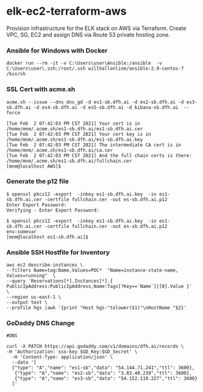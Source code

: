 # elk-ec2-terraform-aws
Provision infrastructure for the ELK stack on AWS via Terraform.
Create VPC, SG, EC2 and assign DNS via Route 53 private hosting zone. 

### Ansible for Windows with Docker 
```shell
docker run --rm -it -v C:\Users\user\Ansible:/ansible  -v C:\Users\user\.ssh:/root/.ssh willhallonline/ansible:2.9-centos-7 /bin/sh
```
### SSL Cert with acme.sh
```shell
acme.sh --issue --dns dns_gd -d es1-sb.dfh.ai -d es2-sb.dfh.ai -d es3-sb.dfh.ai -d es4-sb.dfh.ai -d es5-sb.dfh.ai -d kibana-sb.dfh.ai  --force

[Tue Feb  2 07:42:03 PM CST 2021] Your cert is in  /home/mnm/.acme.sh/es1-sb.dfh.ai/es1-sb.dfh.ai.cer 
[Tue Feb  2 07:42:03 PM CST 2021] Your cert key is in  /home/mnm/.acme.sh/es1-sb.dfh.ai/es1-sb.dfh.ai.key 
[Tue Feb  2 07:42:03 PM CST 2021] The intermediate CA cert is in  /home/mnm/.acme.sh/es1-sb.dfh.ai/ca.cer 
[Tue Feb  2 07:42:03 PM CST 2021] And the full chain certs is there:  /home/mnm/.acme.sh/es1-sb.dfh.ai/fullchain.cer 
[mnm@localhost AWS]$ 
```



### Generate the p12 file 
```shell
$ openssl pkcs12 -export  -inkey es1-sb.dfh.ai.key  -in es1-sb.dfh.ai.cer -certfile fullchain.cer -out es-sb.dfh.ai.p12 
Enter Export Password:
Verifying - Enter Export Password:

$ openssl pkcs12 -export  -inkey es1-sb.dfh.ai.key  -in es1-sb.dfh.ai.cer -certfile fullchain.cer -out es-sb.dfh.ai.p12 env:somevar
[mnm@localhost es1-sb.dfh.ai]$ 
```

            
### Ansible SSH Hostfile for Inventory

```shell
aws ec2 describe-instances \
--filters Name=tag:Name,Values=POC*  "Name=instance-state-name, Values=running"  \
--query 'Reservations[*].Instances[*].{ PublicIpAddress:PublicIpAddress,Name:Tags[?Key==`Name`]|[0].Value }'  \
--region us-east-1 \
--output text \
--profile hgs |awk '{print "Host hgs-"tolower($1)"\nHostName "$2}'
```            


### GoDaddy DNS Change
```shell
#DNS

curl -X PATCH https://api.godaddy.com/v1/domains/dfh.ai/records \
-H 'Authorization: sso-key $GD_Key:$GD_Secret' \
  -H 'Content-Type: application/json' \
  --data '[
  {"type": "A","name": "es1-sb","data": "54.144.71.241","ttl": 3600},
   {"type": "A","name": "es2-sb","data": "3.83.40.239","ttl": 3600},
   {"type": "A","name": "es3-sb","data": "54.152.119.227","ttl": 3600}
  ]'

```